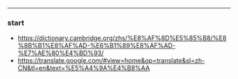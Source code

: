 
---

### start
- https://dictionary.cambridge.org/zhs/%E8%AF%8D%E5%85%B8/%E8%8B%B1%E8%AF%AD-%E6%B1%89%E8%AF%AD-%E7%AE%80%E4%BD%93/
- https://translate.google.com/#view=home&op=translate&sl=zh-CN&tl=en&text=%E5%A4%9A%E4%B8%AA
